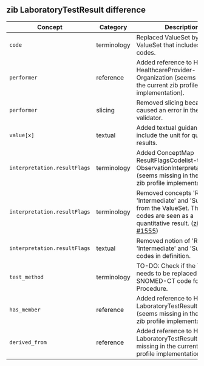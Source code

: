 ## zib LaboratoryTestResult difference

| Concept         | Category          | Description                             | 
|-----------------|-------------------|-----------------------------------------|
| `code` | terminology | Replaced ValueSet by a ValueSet that includes ReTam codes. |
| `performer` | reference | Added reference to HdBe-HealthcareProvider-Organization (seems missing in the current zib profile implementation). |
| `performer` | slicing | Removed slicing because this caused an error in the FHIR validator. |
|`value[x]`| textual | Added textual guidance to include the unit for quantitative results. | 
|`interpretation.resultFlags` | terminology | Added ConceptMap ResultFlagsCodelist-to-ObservationInterpretation (seems missing in the current zib profile implementation).|
|`interpretation.resultFlags` | terminology | Removed concepts 'Resistent', 'Intermediate' and 'Susceptible' from the ValueSet. These codes are seen as a quantitative result. ([zib ticket #1555](https://bits.nictiz.nl/browse/ZIB-1555))
|`interpretation.resultFlags` | textual | Removed notion of 'Resistent', 'Intermediate' and 'Susceptible' codes in definition.
| `test_method` | terminology | TO-DO: Check if the ValueSet needs to be replaced with the SNOMED-CT code for Procedure. |
| `has_member` | reference | Added reference to HdBe-LaboratoryTestResult.Specimen (seems missing in the current zib profile implementation). |
| `derived_from` | reference | Added reference to HdBe-LaboratoryTestResult (seems missing in the current zib profile implementation). |

